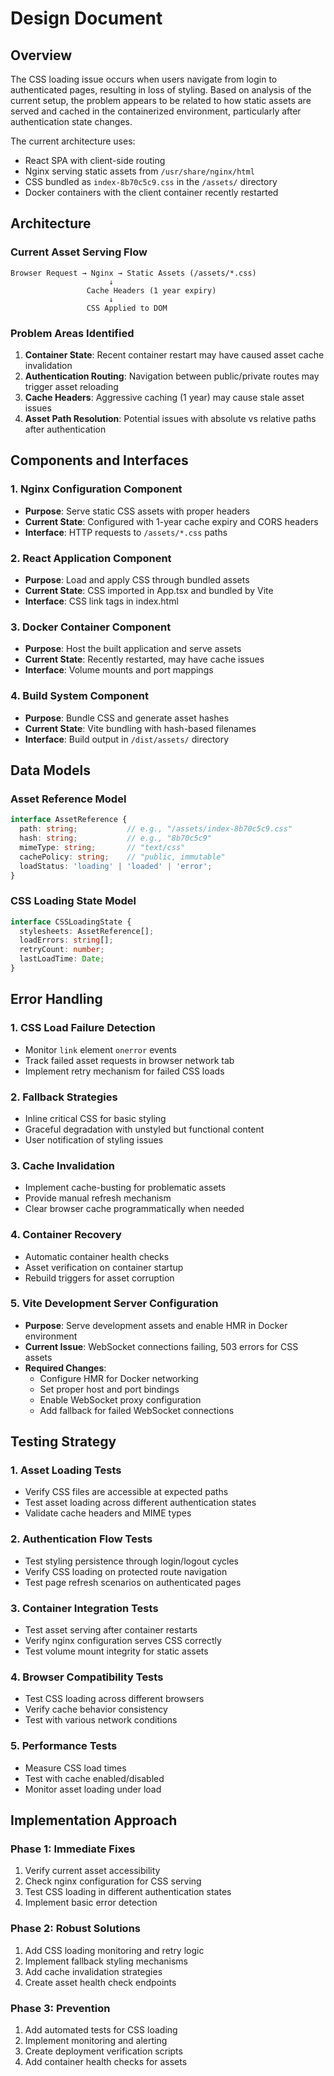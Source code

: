 # Design Document

## Overview

The CSS loading issue occurs when users navigate from login to authenticated pages, resulting in loss of styling. Based on analysis of the current setup, the problem appears to be related to how static assets are served and cached in the containerized environment, particularly after authentication state changes.

The current architecture uses:
- React SPA with client-side routing
- Nginx serving static assets from `/usr/share/nginx/html`
- CSS bundled as `index-8b70c5c9.css` in the `/assets/` directory
- Docker containers with the client container recently restarted

## Architecture

### Current Asset Serving Flow
```
Browser Request → Nginx → Static Assets (/assets/*.css)
                      ↓
                 Cache Headers (1 year expiry)
                      ↓
                 CSS Applied to DOM
```

### Problem Areas Identified
1. **Container State**: Recent container restart may have caused asset cache invalidation
2. **Authentication Routing**: Navigation between public/private routes may trigger asset reloading
3. **Cache Headers**: Aggressive caching (1 year) may cause stale asset issues
4. **Asset Path Resolution**: Potential issues with absolute vs relative paths after authentication

## Components and Interfaces

### 1. Nginx Configuration Component
- **Purpose**: Serve static CSS assets with proper headers
- **Current State**: Configured with 1-year cache expiry and CORS headers
- **Interface**: HTTP requests to `/assets/*.css` paths

### 2. React Application Component
- **Purpose**: Load and apply CSS through bundled assets
- **Current State**: CSS imported in App.tsx and bundled by Vite
- **Interface**: CSS link tags in index.html

### 3. Docker Container Component
- **Purpose**: Host the built application and serve assets
- **Current State**: Recently restarted, may have cache issues
- **Interface**: Volume mounts and port mappings

### 4. Build System Component
- **Purpose**: Bundle CSS and generate asset hashes
- **Current State**: Vite bundling with hash-based filenames
- **Interface**: Build output in `/dist/assets/` directory

## Data Models

### Asset Reference Model
```typescript
interface AssetReference {
  path: string;           // e.g., "/assets/index-8b70c5c9.css"
  hash: string;           // e.g., "8b70c5c9"
  mimeType: string;       // "text/css"
  cachePolicy: string;    // "public, immutable"
  loadStatus: 'loading' | 'loaded' | 'error';
}
```

### CSS Loading State Model
```typescript
interface CSSLoadingState {
  stylesheets: AssetReference[];
  loadErrors: string[];
  retryCount: number;
  lastLoadTime: Date;
}
```

## Error Handling

### 1. CSS Load Failure Detection
- Monitor `link` element `onerror` events
- Track failed asset requests in browser network tab
- Implement retry mechanism for failed CSS loads

### 2. Fallback Strategies
- Inline critical CSS for basic styling
- Graceful degradation with unstyled but functional content
- User notification of styling issues

### 3. Cache Invalidation
- Implement cache-busting for problematic assets
- Provide manual refresh mechanism
- Clear browser cache programmatically when needed

### 4. Container Recovery
- Automatic container health checks
- Asset verification on container startup
- Rebuild triggers for asset corruption

### 5. Vite Development Server Configuration
- **Purpose**: Serve development assets and enable HMR in Docker environment
- **Current Issue**: WebSocket connections failing, 503 errors for CSS assets
- **Required Changes**: 
  - Configure HMR for Docker networking
  - Set proper host and port bindings
  - Enable WebSocket proxy configuration
  - Add fallback for failed WebSocket connections

## Testing Strategy

### 1. Asset Loading Tests
- Verify CSS files are accessible at expected paths
- Test asset loading across different authentication states
- Validate cache headers and MIME types

### 2. Authentication Flow Tests
- Test styling persistence through login/logout cycles
- Verify CSS loading on protected route navigation
- Test page refresh scenarios on authenticated pages

### 3. Container Integration Tests
- Test asset serving after container restarts
- Verify nginx configuration serves CSS correctly
- Test volume mount integrity for static assets

### 4. Browser Compatibility Tests
- Test CSS loading across different browsers
- Verify cache behavior consistency
- Test with various network conditions

### 5. Performance Tests
- Measure CSS load times
- Test with cache enabled/disabled
- Monitor asset loading under load

## Implementation Approach

### Phase 1: Immediate Fixes
1. Verify current asset accessibility
2. Check nginx configuration for CSS serving
3. Test CSS loading in different authentication states
4. Implement basic error detection

### Phase 2: Robust Solutions
1. Add CSS loading monitoring and retry logic
2. Implement fallback styling mechanisms
3. Add cache invalidation strategies
4. Create asset health check endpoints

### Phase 3: Prevention
1. Add automated tests for CSS loading
2. Implement monitoring and alerting
3. Create deployment verification scripts
4. Add container health checks for assets